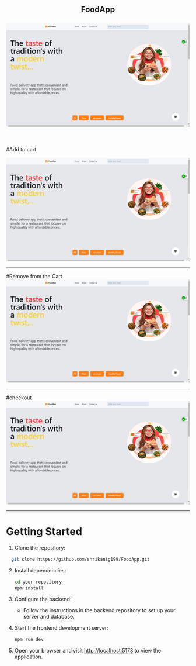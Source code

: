 <h2 align="center">FoodApp
  <br/>
  <br/>
<div align="center">
  <img alt="Demo" width=600 src="foodApp.png" />
</div>
</h2>
<br/>

#Add to cart
<div align="center">
  <img alt="Demo" width=600 src="foodApp.png" />
</div>
<hr/>
#Remove from the Cart
<div align="center">
  <img alt="Demo" width=600 src="foodApp.png" />
</div>
<hr/>
#checkout
<div align="center">
  <img alt="Demo" width=600 src="foodApp.png" />
</div>
<hr/>

# Getting Started

1. Clone the repository:

 ```bash
   git clone https://github.com/shrikantg199/FoodApp.git
   ```
 

2. Install dependencies:

   ```bash
   cd your-repository
   npm install
   ```

3. Configure the backend:

   - Follow the instructions in the backend repository to set up your server and database.

4. Start the frontend development server:

   ```bash
   npm run dev
   ```

5. Open your browser and visit [http://localhost:5173](http://localhost:5173) to view the application.
